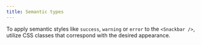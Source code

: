 ```yaml
---
title: Semantic types
---
```


To apply semantic styles like `success`, `warning` or `error` to the `<Snackbar />`, utilize CSS classes that correspond with the desired appearance.
